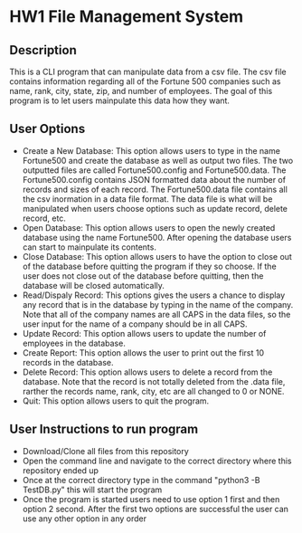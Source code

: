 # HW1 File Management System

## Description
This is a CLI program that can manipulate data from a csv file. The csv file contains information regarding all of the Fortune 500 companies such as name, rank, city, state, zip, and number of employees. The goal of this program is to let users mainpulate this data how they want.

## User Options
- Create a New Database: This option allows users to type in the name Fortune500 and create the database as well as output two files. The two outputted files are called Fortune500.config and Fortune500.data. The Fortune500.config contains JSON formatted data about the number of records and sizes of each record. The Fortune500.data file contains all the csv inormation in a data file format. The data file is what will be manipulated when users choose options such as update record, delete record, etc. 
- Open Database: This option allows users to open the newly created database using the name Fortune500. After opening the database users can start to mainpulate its contents.
- Close Database: This option allows users to have the option to close out of the database before quitting the program if they so choose. If the user does not close out of the database before quitting, then the database will be closed automatically. 
- Read/Dispaly Record: This options gives the users a chance to display any record that is in the database by typing in the name of the company. Note that all of the company names are all CAPS in the data files, so the user input for the name of a company should be in all CAPS.
- Update Record: This option allows users to update the number of employees in the database.
- Create Report: This option allows the user to print out the first 10 records in the database.
- Delete Record: This option allows users to delete a record from the database. Note that the record is not totally deleted from the .data file, rarther the records name, rank, city, etc are all changed to 0 or NONE.
- Quit: This option allows users to quit the program.

## User Instructions to run program
- Download/Clone all files from this repository 
- Open the command line and navigate to the correct directory where this repository ended up
- Once at the correct directory type in the command "python3 -B TestDB.py" this will start the program
- Once the program is started users need to use option 1 first and then option 2 second. After the first two options are successful the user can use any other option in any order
